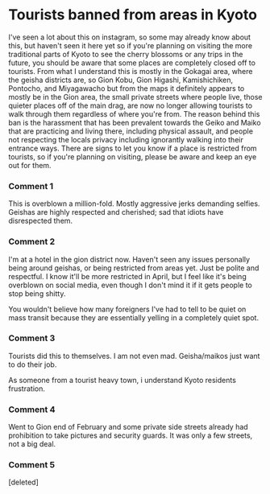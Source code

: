 # Tourists banned from areas in Kyoto

I've seen a lot about this on instagram, so some may already know about this, but haven't seen it here yet so if you're planning on visiting the more traditional parts of Kyoto to see the cherry blossoms or any trips in the future, you should be aware that some places are completely closed off to tourists. From what I understand this is mostly in the Gokagai area, where the geisha districts are, so Gion Kobu, Gion Higashi, Kamishichiken, Pontocho, and Miyagawacho but from the maps it definitely appears to mostly be in the Gion area, the small private streets where people live, those quieter places off of the main drag, are now no longer allowing tourists to walk through them regardless of where you're from. The reason behind this ban is the harassment that has been prevalent towards the Geiko and Maiko that are practicing and living there, including physical assault, and people not respecting the locals privacy including ignorantly walking into their entrance ways. There are signs to let you know if a place is restricted from tourists, so if you're planning on visiting, please be aware and keep an eye out for them.

### Comment 1

This is overblown a million-fold. Mostly aggressive jerks demanding selfies. Geishas are highly respected and cherished; sad that idiots have disrespected them.

### Comment 2

I'm at a hotel in the gion district now. Haven't seen any issues personally being around geishas, or being restricted from areas yet. Just be polite and respectful. I know it'll be more restricted in April, but I feel like it's being overblown on social media, even though I don't mind it if it gets people to stop being shitty. 

You wouldn't believe how many foreigners I've had to tell to be quiet on mass transit because they are essentially yelling in a completely quiet spot.

### Comment 3

Tourists did this to themselves. I am not even mad. Geisha/maikos just want to do their job.


As someone from a tourist heavy town, i understand Kyoto residents frustration.

### Comment 4

Went to Gion end of February and some private side streets already had prohibition to take pictures and security guards. It was only a few streets, not a big deal.

### Comment 5

[deleted]

